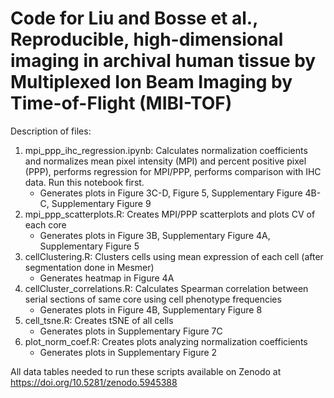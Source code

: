 # Code for Liu and Bosse et al., Reproducible, high-dimensional imaging in archival human tissue by Multiplexed Ion Beam Imaging by Time-of-Flight (MIBI-TOF)

Description of files:
1. mpi_ppp_ihc_regression.ipynb: Calculates normalization coefficients and normalizes mean pixel intensity (MPI) and percent positive pixel (PPP), performs regression for MPI/PPP, performs comparison with IHC data. Run this notebook first.
    - Generates plots in Figure 3C-D, Figure 5, Supplementary Figure 4B-C, Supplementary Figure 9
2. mpi_ppp_scatterplots.R: Creates MPI/PPP scatterplots and plots CV of each core
    - Generates plots in Figure 3B, Supplementary Figure 4A, Supplementary Figure 5
3. cellClustering.R: Clusters cells using mean expression of each cell (after segmentation done in Mesmer)
    - Generates heatmap in Figure 4A
4. cellCluster_correlations.R: Calculates Spearman correlation between serial sections of same core using cell phenotype frequencies
    - Generates plots in Figure 4B, Supplementary Figure 8
5. cell_tsne.R: Creates tSNE of all cells
    - Generates plots in Supplementary Figure 7C
6. plot_norm_coef.R: Creates plots analyzing normalization coefficients
    - Generates plots in Supplementary Figure 2

All data tables needed to run these scripts available on Zenodo at https://doi.org/10.5281/zenodo.5945388 

